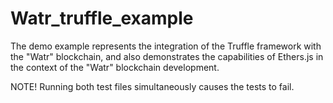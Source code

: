 # Watr_truffle_example
The demo example represents the integration of the Truffle framework with the "Watr" blockchain, and also demonstrates the capabilities of Ethers.js in the context of the "Watr" blockchain development.

NOTE! Running both test files simultaneously causes the tests to fail.
